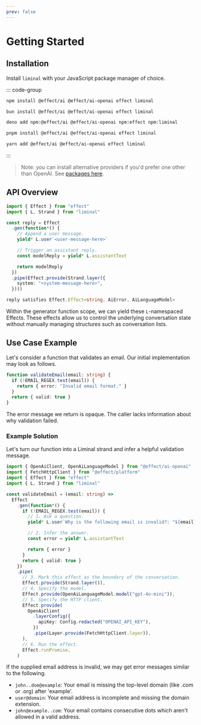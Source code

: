 ```yaml
---
prev: false
---
```


# Getting Started <Badge type="warning" text="beta" />

## Installation

Install `liminal` with your JavaScript package manager of choice.

::: code-group

```bash [npm]
npm install @effect/ai @effect/ai-openai effect liminal
```

```bash [bun]
bun install @effect/ai @effect/ai-openai effect liminal
```

```bash [deno]
deno add npm:@effect/ai @effect/ai-openai npm:effect npm:liminal
```

```bash [pnpm]
pnpm install @effect/ai @effect/ai-openai effect liminal
```

```bash [yarn]
yarn add @effect/ai @effect/ai-openai effect liminal
```

:::

> Note: you can install alternative providers if you'd prefer one other than
> OpenAI. See
> [packages here](https://effect.website/docs/ai/introduction/#packages).

## API Overview

```ts
import { Effect } from "effect"
import { L, Strand } from "liminal"

const reply = Effect
  .gen(function*() {
    // Append a user message.
    yield* L.user`<user-message-here>`

    // Trigger an assistant reply.
    const modelReply = yield* L.assistantText

    return modelReply
  })
  .pipe(Effect.provide(Strand.layer({
    system: "<system-message-here>",
  })))

reply satisfies Effect.Effect<string, AiError, AiLanguageModel>
```

Within the generator function scope, we can yield these `L`-namespaced Effects.
These effects allow us to control the underlying conversation state without
manually managing structures such as conversation lists.

## Use Case Example

Let's consider a function that validates an email. Our initial implementation
may look as follows.

```ts
function validateEmail(email: string) {
  if (!EMAIL_REGEX.test(email)) {
    return { error: "Invalid email format." }
  }
  return { valid: true }
}
```

The error message we return is opaque. The caller lacks information about why
validation failed.

### Example Solution

Let's turn our function into a Liminal strand and infer a helpful validation
message.

```ts
import { OpenAiClient, OpenAiLanguageModel } from "@effect/ai-openai"
import { FetchHttpClient } from "@effect/platform"
import { Effect } from "effect"
import { L, Strand } from "liminal"

const validateEmail = (email: string) =>
  Effect
    .gen(function*() {
      if (!EMAIL_REGEX.test(email)) {
        // 1. Ask a question.
        yield* L.user`Why is the following email is invalid?: "${email}".`

        // 2. Infer the answer.
        const error = yield* L.assistantText

        return { error }
      }
      return { valid: true }
    })
    .pipe(
      // 3. Mark this effect as the boundary of the conversation.
      Effect.provide(Strand.layer()),
      // 4. Specify the model.
      Effect.provide(OpenAiLanguageModel.model("gpt-4o-mini")),
      // 5. Specify the HTTP client.
      Effect.provide(
        OpenAiClient
          .layerConfig({
            apiKey: Config.redacted("OPENAI_API_KEY"),
          })
          .pipe(Layer.provide(FetchHttpClient.layer)),
      ),
      // 6. Run the effect.
      Effect.runPromise,
    )
```

If the supplied email address is invalid, we may get error messages similar to
the following.

- `john..doe@example`: Your email is missing the top-level domain (like .com or
  .org) after 'example'.
- `user@domain`: Your email address is incomplete and missing the domain
  extension.
- `john@example..com`: Your email contains consecutive dots which aren't allowed
  in a valid address.

